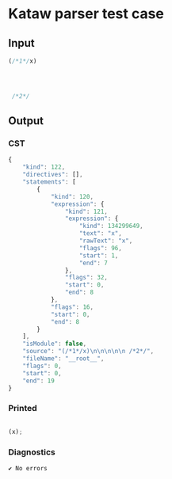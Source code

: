 # Kataw parser test case

## Input

`````js
(/*1*/x)




 /*2*/
`````

## Output

### CST

```javascript
{
    "kind": 122,
    "directives": [],
    "statements": [
        {
            "kind": 120,
            "expression": {
                "kind": 121,
                "expression": {
                    "kind": 134299649,
                    "text": "x",
                    "rawText": "x",
                    "flags": 96,
                    "start": 1,
                    "end": 7
                },
                "flags": 32,
                "start": 0,
                "end": 8
            },
            "flags": 16,
            "start": 0,
            "end": 8
        }
    ],
    "isModule": false,
    "source": "(/*1*/x)\n\n\n\n\n /*2*/",
    "fileName": "__root__",
    "flags": 0,
    "start": 0,
    "end": 19
}
```

### Printed

```javascript

(x);
```

### Diagnostics

```javascript
✔ No errors
```


